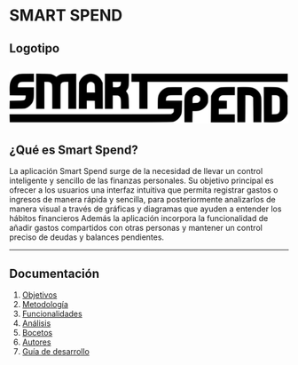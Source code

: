 # SMART SPEND 

## Logotipo
![Logotipo](images/Screenshot-2025-09-01-103347.svg)
---

## ¿Qué es Smart Spend? 
La aplicación Smart Spend surge de la necesidad de llevar un control inteligente y sencillo de las finanzas personales.
Su objetivo principal es ofrecer a los usuarios una interfaz intuitiva que permita registrar gastos o ingresos
de manera rápida y sencilla, para posteriormente analizarlos de manera visual a través de gráficas y diagramas que ayuden a entender los hábitos financieros
Además la aplicación incorpora la funcionalidad de añadir gastos compartidos con otras personas y mantener un control preciso de deudas y balances pendientes.

---


## Documentación 

1. [Objetivos](Readmes/1.Objetivos.md)
2. [Metodología](Readmes/2.Metodologia.md)
3. [Funcionalidades](Readmes/3.Funcionalidades.md)
4. [Análisis](Readmes/4.Analisis.md)
5. [Bocetos](Readmes/5.Bocetos.md)
6. [Autores](Readmes/6.Autores.md)
7. [Guía de desarrollo](Readmes/7.GuiaDeDesarrollo.md)







